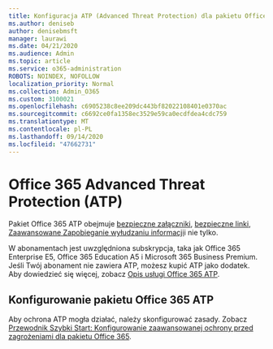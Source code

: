 ```yaml
---
title: Konfiguracja ATP (Advanced Threat Protection) dla pakietu Office 365
ms.author: deniseb
author: denisebmsft
manager: laurawi
ms.date: 04/21/2020
ms.audience: Admin
ms.topic: article
ms.service: o365-administration
ROBOTS: NOINDEX, NOFOLLOW
localization_priority: Normal
ms.collection: Admin_O365
ms.custom: 3100021
ms.openlocfilehash: c6905238c8ee209dc443bf82022108401e0370ac
ms.sourcegitcommit: c6692ce0fa1358ec3529e59ca0ecdfdea4cdc759
ms.translationtype: MT
ms.contentlocale: pl-PL
ms.lasthandoff: 09/14/2020
ms.locfileid: "47662731"
---
```

# <a name="office-365-advanced-threat-protection-atp"></a>Office 365 Advanced Threat Protection (ATP)

Pakiet Office 365 ATP obejmuje [bezpieczne załączniki](https://docs.microsoft.com/microsoft-365/security/office-365-security/atp-safe-attachments), [bezpieczne linki](https://docs.microsoft.com/microsoft-365/security/office-365-security/atp-safe-links), [Zaawansowane Zapobieganie wyłudzaniu informacji](https://docs.microsoft.com/microsoft-365/security/office-365-security/atp-anti-phishing)i nie tylko. 

W abonamentach jest uwzględniona subskrypcja, taka jak Office 365 Enterprise E5, Office 365 Education A5 i Microsoft 365 Business Premium. Jeśli Twój abonament nie zawiera ATP, możesz kupić ATP jako dodatek. Aby dowiedzieć się więcej, zobacz [Opis usługi Office 365 ATP](https://docs.microsoft.com/office365/servicedescriptions/office-365-advanced-threat-protection-service-description).

## <a name="set-up-office-365-atp"></a>Konfigurowanie pakietu Office 365 ATP

Aby ochrona ATP mogła działać, należy skonfigurować zasady. Zobacz [Przewodnik Szybki Start: Konfigurowanie zaawansowanej ochrony przed zagrożeniami dla pakietu Office 365](https://docs.microsoft.com/office365/securitycompliance/checklist-atp-setup).

